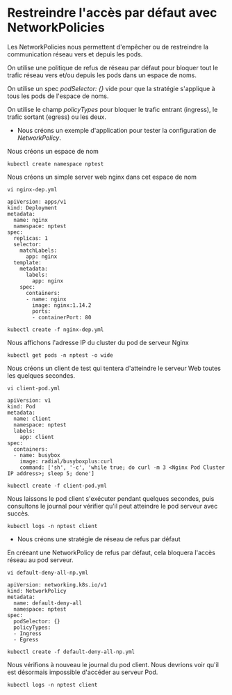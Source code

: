 # Restreindre l'accès par défaut avec NetworkPolicies

Les NetworkPolicies nous permettent d'empêcher ou de restreindre la communication réseau vers et depuis les pods.<br>

On utilise une politique de refus de réseau par défaut pour bloquer tout le trafic réseau vers et/ou depuis les pods dans un espace de noms.<br>

On utilise un spec *podSelector: {}* vide pour que la stratégie s'applique à tous les pods de l'espace de noms.<br>

 On utilise le champ *policyTypes* pour bloquer le trafic entrant (ingress), le trafic sortant (egress) ou les deux.

 - Nous créons un exemple d'application pour tester la configuration de *NetworkPolicy*.<br>

Nous créons un espace de nom
```
kubectl create namespace nptest
```

Nous créons un simple server web nginx dans cet espace de nom
```
vi nginx-dep.yml
```

```
apiVersion: apps/v1
kind: Deployment
metadata:
  name: nginx
  namespace: nptest
spec:
  replicas: 1
  selector:
    matchLabels:
      app: nginx
  template:
    metadata:
      labels:
        app: nginx
    spec:
      containers:
      - name: nginx
        image: nginx:1.14.2
        ports:
        - containerPort: 80
```

```
kubectl create -f nginx-dep.yml
```

Nous affichons l'adresse IP du cluster du pod de serveur Nginx
```
kubectl get pods -n nptest -o wide
```

Nous créons un client de test qui tentera d'atteindre le serveur Web toutes les quelques secondes.
```
vi client-pod.yml
```

```
apiVersion: v1
kind: Pod
metadata:
  name: client
  namespace: nptest
  labels:
    app: client
spec:
  containers:
  - name: busybox
    image: radial/busyboxplus:curl
    command: ['sh', '-c', 'while true; do curl -m 3 <Nginx Pod Cluster IP address>; sleep 5; done']
```

```
kubectl create -f client-pod.yml
```

Nous laissons le pod client s'exécuter pendant quelques secondes, puis consultons le journal pour vérifier qu'il peut atteindre le pod serveur avec succès.

```
kubectl logs -n nptest client
```

- Nous créons une stratégie de réseau de refus par défaut

En créeant une NetworkPolicy de refus par défaut, cela bloquera l'accès réseau au pod serveur.

```
vi default-deny-all-np.yml
```

```
apiVersion: networking.k8s.io/v1
kind: NetworkPolicy
metadata:
  name: default-deny-all
  namespace: nptest
spec:
  podSelector: {}
  policyTypes:
  - Ingress
  - Egress
```

```
kubectl create -f default-deny-all-np.yml
```

Nous vérifions à nouveau le journal du pod client. Nous devrions voir qu'il est désormais impossible d'accéder au serveur Pod.

```
kubectl logs -n nptest client
```